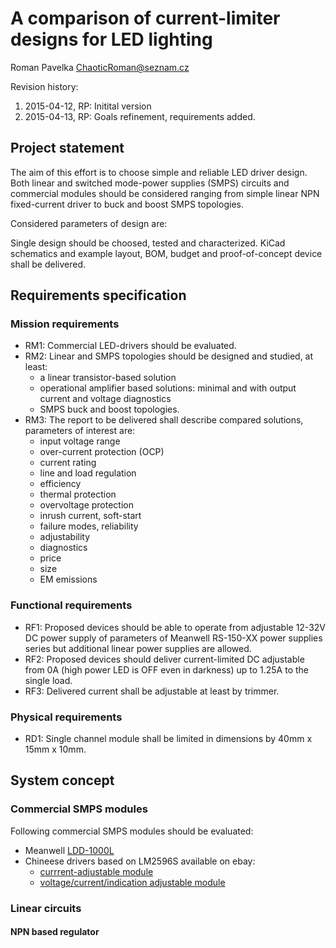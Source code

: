 A comparison of current-limiter designs for LED lighting
========================================================
Roman Pavelka <ChaoticRoman@seznam.cz>

Revision history:

1. 2015-04-12, RP: Initital version
2. 2015-04-13, RP: Goals refinement, requirements added.


Project statement
-----------------
The aim of this effort is to choose simple and reliable LED driver design.
Both linear and switched mode-power supplies (SMPS) circuits and commercial
modules should be considered ranging from simple linear NPN fixed-current
driver to buck and boost SMPS topologies.

Considered parameters of design are:

Single design should be choosed, tested and characterized. KiCad schematics
and example layout, BOM, budget and proof-of-concept device shall be delivered.


Requirements specification
--------------------------

### Mission requirements
* RM1: Commercial LED-drivers should be evaluated.
* RM2: Linear and SMPS topologies should be designed and studied, at least:
    - a linear transistor-based solution
    - operational amplifier based solutions: minimal and with output current
      and voltage diagnostics
    - SMPS buck and boost topologies.
* RM3: The report to be delivered shall describe compared solutions, parameters
       of interest are:
    - input voltage range
    - over-current protection (OCP)
    - current rating
    - line and load regulation
    - efficiency
    - thermal protection
    - overvoltage protection
    - inrush current, soft-start
    - failure modes, reliability
    - adjustability
    - diagnostics
    - price
    - size
    - EM emissions


### Functional requirements
* RF1: Proposed devices should be able to operate from adjustable 12-32V DC power supply
of parameters of Meanwell RS-150-XX power supplies series but additional linear power
supplies are allowed.
* RF2: Proposed devices should deliver current-limited DC adjustable from 0A (high power
LED is OFF even in darkness) up to 1.25A to the single load.
* RF3: Delivered current shall be adjustable at least by trimmer.

### Physical requirements
* RD1: Single channel module shall be limited in dimensions by 40mm x 15mm x 10mm.


System concept
--------------

### Commercial SMPS modules
Following commercial SMPS modules should be evaluated:
* Meanwell [LDD-1000L](http://www.mouser.com/ProductDetail/Mean-Well/LDD-1000L/?qs=sGAEpiMZZMt5PRBMPTWcaRgaVnaXJTVtYzeCn%2f%252bnvqOhpAqVGeWTIA%3d%3d)
* Chineese drivers based on LM2596S available on ebay:
    - [currrent-adjustable module](http://www.ebay.com/itm/LM2596-DC-DC-Step-down-LED-Driver-Adjustable-Power-Supply-Module-Converter-/131219116497?pt=LH_DefaultDomain_3&hash=item1e8d44d1d1)
    - [voltage/current/indication adjustable module](http://www.ebay.com/itm/LED-New-Driver-DC-DC-Step-down-Adjustable-CC-CV-Power-Supply-Module-1PC-LM2596-/141524043875?pt=LH_DefaultDomain_15&hash=item20f37d8863)

### Linear circuits

#### NPN based regulator
    
    
    
    
    
    